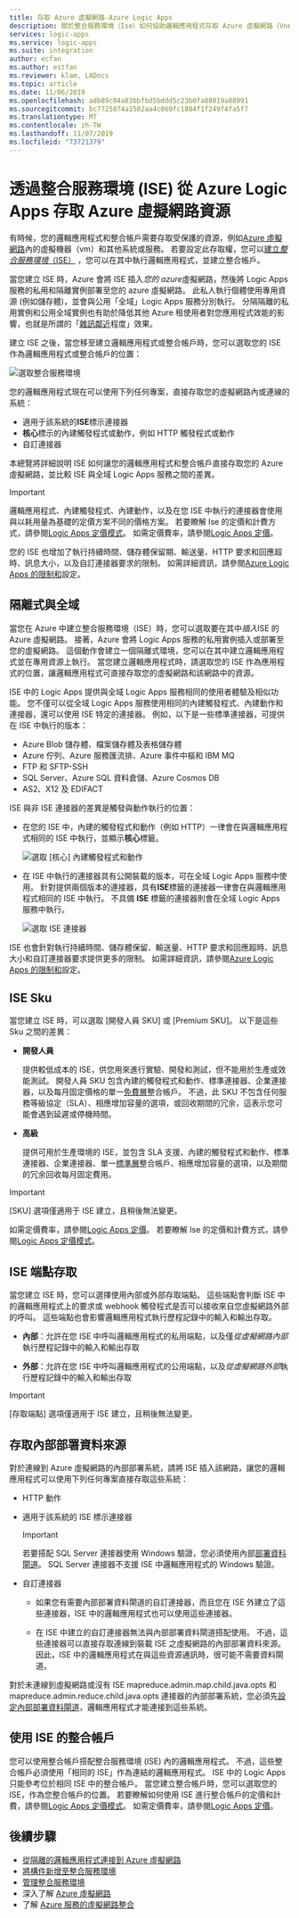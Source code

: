 ```yaml
---
title: 存取 Azure 虛擬網路-Azure Logic Apps
description: 關於整合服務環境（Ise）如何協助邏輯應用程式存取 Azure 虛擬網路（Vnet）的總覽
services: logic-apps
ms.service: logic-apps
ms.suite: integration
author: ecfan
ms.author: estfan
ms.reviewer: klam, LADocs
ms.topic: article
ms.date: 11/06/2019
ms.openlocfilehash: adb89c04a83bbfbd5bddd5c23b0fa88019a88991
ms.sourcegitcommit: bc7725874a1502aa4c069fc1804f1f249f4fa5f7
ms.translationtype: MT
ms.contentlocale: zh-TW
ms.lasthandoff: 11/07/2019
ms.locfileid: "73721379"
---
```

# <a name="access-to-azure-virtual-network-resources-from-azure-logic-apps-by-using-integration-service-environments-ises"></a>透過整合服務環境 (ISE) 從 Azure Logic Apps 存取 Azure 虛擬網路資源

有時候，您的邏輯應用程式和整合帳戶需要存取受保護的資源，例如[Azure 虛擬網路](../virtual-network/virtual-networks-overview.md)內的虛擬機器（vm）和其他系統或服務。 若要設定此存取權，您可以[建立*整合服務環境*（ISE）](../logic-apps/connect-virtual-network-vnet-isolated-environment.md) ，您可以在其中執行邏輯應用程式，並建立整合帳戶。

當您建立 ISE 時，Azure 會將 ISE 插入*您的 azure*虛擬網路，然後將 Logic Apps 服務的私用和隔離實例部署至您的 azure 虛擬網路。 此私人執行個體使用專用資源 (例如儲存體)，並會與公用「全域」Logic Apps 服務分別執行。 分隔隔離的私用實例和公用全域實例也有助於降低其他 Azure 租使用者對您應用程式效能的影響，也就是所謂的「[雜訊鄰近](https://en.wikipedia.org/wiki/Cloud_computing_issues#Performance_interference_and_noisy_neighbors)程度」效果。

建立 ISE 之後，當您移至建立邏輯應用程式或整合帳戶時，您可以選取您的 ISE 作為邏輯應用程式或整合帳戶的位置：

![選取整合服務環境](./media/connect-virtual-network-vnet-isolated-environment-overview/select-logic-app-integration-service-environment.png)

您的邏輯應用程式現在可以使用下列任何專案，直接存取您的虛擬網路內或連線的系統：

* 適用于該系統的**ISE**標示連接器
* **核心**標示的內建觸發程式或動作，例如 HTTP 觸發程式或動作
* 自訂連接器

本總覽將詳細說明 ISE 如何讓您的邏輯應用程式和整合帳戶直接存取您的 Azure 虛擬網路，並比較 ISE 與全域 Logic Apps 服務之間的差異。

> [!IMPORTANT]
> 邏輯應用程式、內建觸發程式、內建動作，以及在您 ISE 中執行的連接器會使用與以耗用量為基礎的定價方案不同的價格方案。 若要瞭解 Ise 的定價和計費方式，請參閱[Logic Apps 定價模式](../logic-apps/logic-apps-pricing.md#fixed-pricing)。 如需定價費率，請參閱[Logic Apps 定價](../logic-apps/logic-apps-pricing.md)。
>
> 您的 ISE 也增加了執行持續時間、儲存體保留期、輸送量、HTTP 要求和回應超時、訊息大小，以及自訂連接器要求的限制。 
> 如需詳細資訊，請參閱[Azure Logic Apps 的限制和](logic-apps-limits-and-config.md)設定。

<a name="difference"></a>

## <a name="isolated-versus-global"></a>隔離式與全域

當您在 Azure 中建立整合服務環境（ISE）時，您可以選取要在其中*插入*ISE 的 Azure 虛擬網路。 接著，Azure 會將 Logic Apps 服務的私用實例插入或部署至您的虛擬網路。 這個動作會建立一個隔離式環境，您可以在其中建立邏輯應用程式並在專用資源上執行。 當您建立邏輯應用程式時，請選取您的 ISE 作為應用程式的位置，讓邏輯應用程式可直接存取您的虛擬網路和該網路中的資源。

ISE 中的 Logic Apps 提供與全域 Logic Apps 服務相同的使用者體驗及相似功能。 您不僅可以從全域 Logic Apps 服務使用相同的內建觸發程式、內建動作和連接器，還可以使用 ISE 特定的連接器。 例如，以下是一些標準連接器，可提供在 ISE 中執行的版本：

* Azure Blob 儲存體、檔案儲存體及表格儲存體
* Azure 佇列、Azure 服務匯流排、Azure 事件中樞和 IBM MQ
* FTP 和 SFTP-SSH
* SQL Server、Azure SQL 資料倉儲、Azure Cosmos DB
* AS2、X12 及 EDIFACT

ISE 與非 ISE 連接器的差異是觸發與動作執行的位置：

* 在您的 ISE 中，內建的觸發程式和動作（例如 HTTP）一律會在與邏輯應用程式相同的 ISE 中執行，並顯示**核心**標籤。

  ![選取 [核心] 內建觸發程式和動作](./media/connect-virtual-network-vnet-isolated-environment-overview/select-core-built-in-actions-triggers.png)

* 在 ISE 中執行的連接器具有公開裝載的版本，可在全域 Logic Apps 服務中使用。 針對提供兩個版本的連接器，具有**ISE**標籤的連接器一律會在與邏輯應用程式相同的 ISE 中執行。 不具備 **ISE** 標籤的連接器則會在全域 Logic Apps 服務中執行。

  ![選取 ISE 連接器](./media/connect-virtual-network-vnet-isolated-environment-overview/select-ise-connectors.png)

ISE 也會針對執行持續時間、儲存體保留、輸送量、HTTP 要求和回應超時、訊息大小和自訂連接器要求提供更多的限制。 如需詳細資訊，請參閱[Azure Logic Apps 的限制和](logic-apps-limits-and-config.md)設定。

<a name="ise-level"></a>

## <a name="ise-skus"></a>ISE Sku

當您建立 ISE 時，可以選取 [開發人員 SKU] 或 [Premium SKU]。 以下是這些 Sku 之間的差異：

* **開發人員**

  提供較低成本的 ISE，供您用來進行實驗、開發和測試，但不能用於生產或效能測試。 開發人員 SKU 包含內建的觸發程式和動作、標準連接器、企業連接器，以及每月固定價格的單一[免費層](../logic-apps/logic-apps-limits-and-config.md#artifact-number-limits)整合帳戶。 不過，此 SKU 不包含任何服務等級協定（SLA）、相應增加容量的選項，或回收期間的冗余，這表示您可能會遇到延遲或停機時間。

* **高級**

  提供可用於生產環境的 ISE，並包含 SLA 支援、內建的觸發程式和動作、標準連接器、企業連接器、單一[標準層](../logic-apps/logic-apps-limits-and-config.md#artifact-number-limits)整合帳戶、相應增加容量的選項，以及期間的冗余回收每月固定費用。

> [!IMPORTANT]
> [SKU] 選項僅適用于 ISE 建立，且稍後無法變更。

如需定價費率，請參閱[Logic Apps 定價](https://azure.microsoft.com/pricing/details/logic-apps/)。 若要瞭解 Ise 的定價和計費方式，請參閱[Logic Apps 定價模式](../logic-apps/logic-apps-pricing.md#fixed-pricing)。

<a name="endpoint-access"></a>

## <a name="ise-endpoint-access"></a>ISE 端點存取

當您建立 ISE 時，您可以選擇使用內部或外部存取端點。 這些端點會判斷 ISE 中的邏輯應用程式上的要求或 webhook 觸發程式是否可以接收來自您虛擬網路外部的呼叫。 這些端點也會影響邏輯應用程式執行歷程記錄中的輸入和輸出存取。

* **內部**：允許在您 ISE 中呼叫邏輯應用程式的私用端點，以及僅*從虛擬網路內部*執行歷程記錄中的輸入和輸出存取

* **外部**：允許在您 ISE 中呼叫邏輯應用程式的公用端點，以及*從虛擬網路外部*執行歷程記錄中的輸入和輸出存取

> [!IMPORTANT]
> [存取端點] 選項僅適用于 ISE 建立，且稍後無法變更。

<a name="on-premises"></a>

## <a name="access-to-on-premises-data-sources"></a>存取內部部署資料來源

對於連線到 Azure 虛擬網路的內部部署系統，請將 ISE 插入該網路，讓您的邏輯應用程式可以使用下列任何專案直接存取這些系統：

* HTTP 動作

* 適用于該系統的 ISE 標示連接器

  > [!IMPORTANT]
  > 若要搭配 SQL Server 連接器使用 Windows 驗證，您必須使用內部[部署資料閘道](../logic-apps/logic-apps-gateway-install.md)。 SQL Server 連接器不支援 ISE 中邏輯應用程式的 Windows 驗證。

* 自訂連接器

  * 如果您有需要內部部署資料閘道的自訂連接器，而且您在 ISE 外建立了這些連接器，ISE 中的邏輯應用程式也可以使用這些連接器。
  
  * 在 ISE 中建立的自訂連接器無法與內部部署資料閘道搭配使用。 不過，這些連接器可以直接存取連線到裝載 ISE 之虛擬網路的內部部署資料來源。 因此，ISE 中的邏輯應用程式在與這些資源通訊時，很可能不需要資料閘道。

對於未連線到虛擬網路或沒有 ISE mapreduce.admin.map.child.java.opts 和 mapreduce.admin.reduce.child.java.opts 連接器的內部部署系統，您必須先[設定內部部署資料閘道](../logic-apps/logic-apps-gateway-install.md)，邏輯應用程式才能連接到這些系統。

<a name="create-integration-account-environment"></a>

## <a name="integration-accounts-with-ise"></a>使用 ISE 的整合帳戶

您可以使用整合帳戶搭配整合服務環境 (ISE) 內的邏輯應用程式。 不過，這些整合帳戶必須使用「相同的 ISE」作為連結的邏輯應用程式。 ISE 中的 Logic Apps 只能參考位於相同 ISE 中的整合帳戶。 當您建立整合帳戶時，您可以選取您的 ISE，作為您整合帳戶的位置。 若要瞭解如何使用 ISE 進行整合帳戶的定價和計費，請參閱[Logic Apps 定價模式](../logic-apps/logic-apps-pricing.md#fixed-pricing)。 如需定價費率，請參閱[Logic Apps 定價](https://azure.microsoft.com/pricing/details/logic-apps/)。

## <a name="next-steps"></a>後續步驟

* [從隔離的邏輯應用程式連接到 Azure 虛擬網路](../logic-apps/connect-virtual-network-vnet-isolated-environment.md)
* [將構件新增至整合服務環境](../logic-apps/add-artifacts-integration-service-environment-ise.md)
* [管理整合服務環境](../logic-apps/ise-manage-integration-service-environment.md)
* 深入了解 [Azure 虛擬網路](../virtual-network/virtual-networks-overview.md)
* 了解 [Azure 服務的虛擬網路整合](../virtual-network/virtual-network-for-azure-services.md)
